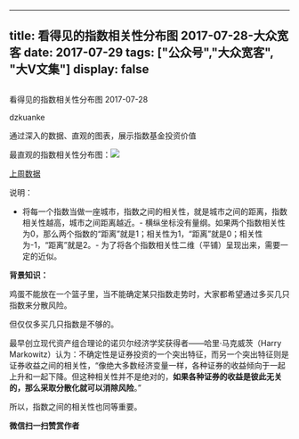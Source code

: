 
---
title:   看得见的指数相关性分布图 2017-07-28-大众宽客
date: 2017-07-29
tags: ["公众号","大众宽客", "大V文集"]
display: false
---


## 



看得见的指数相关性分布图 2017-07-28




dzkuanke




通过深入的数据、直观的图表，展示指数基金投资价值


最直观的指数相关性分布图：<img data-s="300,640" data-type="png" src="http://mmbiz.qpic.cn/mmbiz_png/PKw3FQPmhIjaic3kv3A0EXEibBAl8IPAoFPAQ8XeI6eSyX6HjSbNib5kyWAibSDSUnZGJCicVtUOf82mtFrP5a7U74g/0?wx_fmt=png" class="" data-ratio="0.7850162866449512" data-w="1228"/>

[上周数据](http://mp.weixin.qq.com/s?__biz=MzAwMTc1MDcwNw==&amp;mid=2648272181&amp;idx=1&amp;sn=c3aa0684bc2e989666a7d5416cae8638&amp;chksm=82f92ee9b58ea7ff6327efd03cfa952109ca2eafdea47055df15544ed6e1e40e7a22cf025cf9&amp;scene=21#wechat_redirect)



说明：
- 将每一个指数当做一座城市，指数之间的相关性，就是城市之间的距离，指数相关性越高，城市之间距离越近。- 横纵坐标没有量纲。如果两个指数相关性为0，那么两个指数的“距离”就是1；相关性为1，“距离”就是0；相关性为-1，“距离”就是2。- 为了将各个指数相关性二维（平铺）呈现出来，需要一定的近似。


**背景知识：**

鸡蛋不能放在一个篮子里，当不能确定某只指数走势时，大家都希望通过多买几只指数来分散风险。&nbsp;



但仅仅多买几只指数是不够的。&nbsp;



最早创立现代资产组合理论的诺贝尔经济学奖获得者——哈里·马克威茨（Harry Markowitz）认为：不确定性是证券投资的一个突出特征，而另一个突出特征则是证券收益之间的相关性，“像绝大多数经济变量一样，各种证券的收益倾向于一起上升和一起下降。但这种相关性并不是绝对的，**如果各种证券的收益是彼此无关的，那么采取分散化就可以消除风险**。”&nbsp;



所以，指数之间的相关性也同等重要。




**微信扫一扫赞赏作者**















